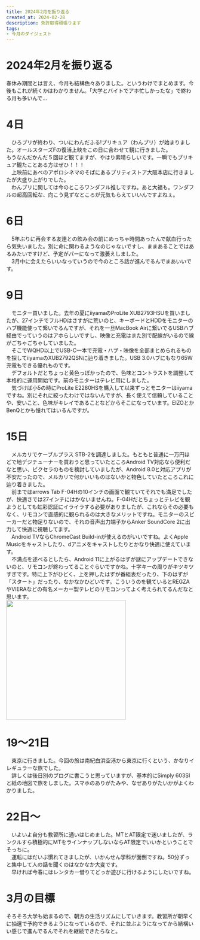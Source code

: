 ```yaml
---
title: 2024年2月を振り返る
created_at: 2024-02-28
description: 免許取得頑張ります
tags:
- 今月のダイジェスト
---
```


# 2024年2月を振り返る
春休み期間とは言え、今月も結構色々ありました。というわけでまとめます。今後もこれが続くかはわかりません。「大学とバイトでアホ忙しかったな」で終わる月も多いんで…

# 4日
　ひろプリが終わり、ついにわんだふる!プリキュア（わんプリ）が始まりました。オールスターズFの復活上映をこの日に合わせて観に行きました。<br>
もうなんだかんだ５回ほど観てますが、やはり素晴らしいです。一瞬でもプリキュア観たことある方はぜひ！！！<br>
　上映前にあべのアポロシネマのそばにあるプリティストア大阪本店に行きましたが大盛り上がりでした。<br>
　わんプリに関しては今のところワンダフル推しですね。あと大福も。ワンダフルの超高回転な、向こう見ずなところが元気もらえていいんですよねぇ。<br>

# 6日
　5年ぶりに再会する友達との飲み会の前にめっちゃ時間あったんで献血行ったら気失いました。別に命に関わるようなのじゃないですし、ままあることではあるみたいですけど、予定がパーになって激萎えしました。<br>
　3月中に会えたらいいなっていうので今のところ話が進んでるんでまあいいです。<br>

# 9日
　モニター買いました。去年の夏にiiyamaのProLite XUB2793HSUを買いましたが、27インチでフルHDはさすがに荒いのと、キーボードとHDDをモニターのハブ機能使って繋いでるんですが、それを一旦MacBook Airに繋いでるUSBハブ経由でっていうのはアホらしいですし、映像と充電はまた別で配線がいるので線がごちゃごちゃしていました。<br>
　そこでWQHD以上でUSB-C一本で充電・ハブ・映像を全部まとめられるものを探してiiyamaのXUB2792QSNに辿り着きました。USB 3.0ハブにもなり65W充電もできる優れものです。<br>
　デフォルトだとちょっと黄色っぽかったので、色味とコントラストを調整して本格的に運用開始です。前のモニターはテレビ用にしました。<br>
　気づけば小5の時にProLite E2280HSを購入して以来ずっとモニターはiiyamaですね。別にそれに絞ったわけではないんですが、長く使えて信頼していることや、安いこと、色味がキレイであることなどからそこになっています。EIZOとかBenQとかも憧れてはいるんですが。<br>

# 15日
　メルカリでケーブルプラス STB-2を調達しました。もともと普通に一万円ほどで地デジチューナーを買おうと思っていたところAndroid TV対応なら便利だなと思い、ピクセラのものを検討していましたが、Android 8.0と対応アプリが不安だったので、メルカリで何かいいものはないかと物色していたところこれに辿り着きました。<br>
　前まではarrows Tab F-04Hの10インチの画面で観ていてそれでも満足でしたが、快適さでは27インチにはかないませんね。F-04Hだとちょっとテレビを観ようとしても虹彩認証にイライラする必要がありましたが、これならその必要もなく、リモコンで直感的に観られるのは大きなメリットですね。モニターのスピーカーだと物足りないので、それの音声出力端子からAnker SoundCore 2に出力して快適に視聴してます。<br>
　Android TVならChromeCast Build-inが使えるのがいいですね。よくApple Musicをキャストしたり、dアニメをキャストしたりとかなり快適に使えています。<br>
　不満点を述べるとしたら、Android 11に上がるはずが謎にアップデートできないのと、リモコンが終わってることぐらいですかね。十字キーの周りがキツキツすぎです。特に上下がひどく、上を押したはずが番組表だったり、下のはずが「スタート」だったり、なかなかひどいです。こういうのを観ているとREGZAやVIERAなどの有名メーカー製テレビのリモコンってよく考えられてるんだなと思います。<br>
<img src="https://minio.zuiho.moe/media_attachments/files/111/939/159/990/846/934/original/0192c6b54ba06532.jpg" width="320px">
# 19〜21日
　東京に行きました。今回の旅は南紀白浜空港から東京に行くという、かなりイレギュラーな旅でした。<br>
　詳しくは後日別のブログに書こうと思っていますが、基本的にSimply 603SIと紙の地図で旅をしました。スマホのありがたみや、なぜありがたいかがよくわかりました。<br>

# 22日〜
　いよいよ自分も教習所に通いはじめました。MTとAT限定で迷いましたが、ランクルすら積極的にMTをラインナップしないならAT限定でいいかということでそっちに。<br>
　運転にはだいぶ慣れてきましたが、いかんせん学科が面倒ですね。50分ずっと集中して人の話を聞くのはなかなか大変です。<br>
　早ければ今春にはレンタカー借りてどっか遊びに行けるようにしたいですね。<br>

# 3月の目標
そろそろ大学も始まるので、朝方の生活リズムにしていきます。教習所が朝早くに抽選で予約できるようになっているので、それに並ぶようになってから結構いい感じで進んでるんでそれを継続できたらなと。